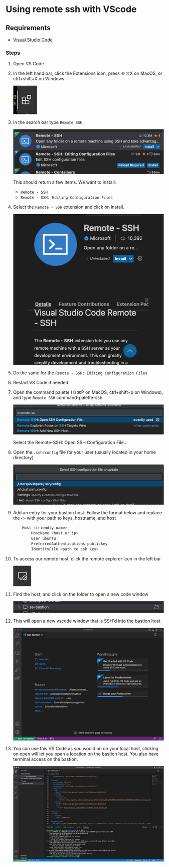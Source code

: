 
# Using remote ssh with VScode

## Requirements

* [Visual Studio Code](https://code.visualstudio.com/)

### Steps

1) Open VS Code

2) In the left hand bar, click the Extensions icon, press ⇧⌘X on MacOS, or ctrl+shift+X on Windows.

    ![extensions](extensions.png)

3) In the search bar type ```Remote SSH```

    ![remote ssh search](remote-ssh-search.png)

    This should return a few items.  We want to install:

    * `Remote - SSH`
    * `Remote - SSH: Editing Configuration Files`

4) Select the ```Remote - SSH``` extension and click on install.

    ![install remote ssh](install-remote-ssh.png)

5) Do the same for the ```Remote - SSH: Editing Configuration Files```

6) Restart VS Code if needed

7) Open the command palette (⇧⌘P on MacOS, ctrl+shift+p on Windows), and type ```Remote SSH```
command-palette-ssh

    ![command palette](command-palette-ssh.png)

    Select the Remote-SSH: Open SSH Configuration File...

8) Open the `.ssh/config` file for your user (usually located in your home directory)

    ![select ssh config](select-ssh-config.png)

9) Add an entry for your bastion host.  Follow the format below and replace the `<>` with your path to keys, hostname, and host

    ```bash
        Host <friendly name>
            HostName <host or ip>
            User ubuntu
            PreferredAuthentications publickey
            IdentityFile <path to ssh key>
    ```

10) To access our remote host, click the remote explorer icon in the left bar

    ![select ssh config](remote-explorer.png)

11) Find the host, and click on the folder to open a new code window

    ![se-bastion](se-bastion.png)

12) This will open a new vscode window that is SSH'd into the bastion host

    ![remote bastion](remote-bastion.png)

13) You can use this VS Code as you would on on your local host, clicking on open will let you open a location on the bastion host.  You also have terminal access on the bastion.

    ![on bastion](on-bastion.png)